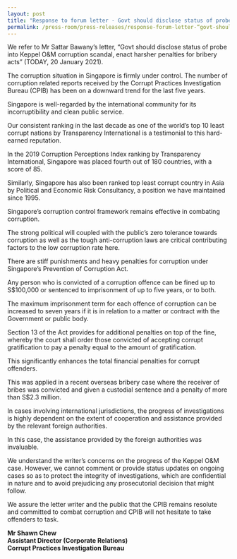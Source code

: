 ```yaml
---
layout: post
title: "Response to forum letter - Govt should disclose status of probe into Keppel O&M corruption scandal, enact harsher penalties for bribery acts"
permalink: /press-room/press-releases/response-forum-letter-“govt-should-disclose-status-probe-keppel-om/
---
```

We refer to Mr Sattar Bawany’s letter, “Govt should disclose status of probe into Keppel O&M corruption scandal, enact harsher penalties for bribery acts” (TODAY, 20 January 2021).

The corruption situation in Singapore is firmly under control. The number of corruption related reports received by the Corrupt Practices Investigation Bureau (CPIB) has been on a downward trend for the last five years.

Singapore is well-regarded by the international community for its incorruptibility and clean public service.

Our consistent ranking in the last decade as one of the world’s top 10 least corrupt nations by Transparency International is a testimonial to this hard-earned reputation.

In the 2019 Corruption Perceptions Index ranking by Transparency International, Singapore was placed fourth out of 180 countries, with a score of 85.

Similarly, Singapore has also been ranked top least corrupt country in Asia by Political and Economic Risk Consultancy, a position we have maintained since 1995.

Singapore’s corruption control framework remains effective in combating corruption.

The strong political will coupled with the public’s zero tolerance towards corruption as well as the tough anti-corruption laws are critical contributing factors to the low corruption rate here.

There are stiff punishments and heavy penalties for corruption under Singapore’s Prevention of Corruption Act.

Any person who is convicted of a corruption offence can be fined up to S$100,000 or sentenced to imprisonment of up to five years, or to both.

The maximum imprisonment term for each offence of corruption can be increased to seven years if it is in relation to a matter or contract with the Government or public body.

Section 13 of the Act provides for additional penalties on top of the fine, whereby the court shall order those convicted of accepting corrupt gratification to pay a penalty equal to the amount of gratification.

This significantly enhances the total financial penalties for corrupt offenders.

This was applied in a recent overseas bribery case where the receiver of bribes was convicted and given a custodial sentence and a penalty of more than S$2.3 million.

In cases involving international jurisdictions, the progress of investigations is highly dependent on the extent of cooperation and assistance provided by the relevant foreign authorities.

In this case, the assistance provided by the foreign authorities was invaluable.

We understand the writer’s concerns on the progress of the Keppel O&M case. However, we cannot comment or provide status updates on ongoing cases so as to protect the integrity of investigations, which are confidential in nature and to avoid prejudicing any prosecutorial decision that might follow.

We assure the letter writer and the public that the CPIB remains resolute and committed to combat corruption and CPIB will not hesitate to take offenders to task.

**Mr Shawn Chew**<br />
**Assistant Director (Corporate Relations)**<br />
**Corrupt Practices Investigation Bureau**
